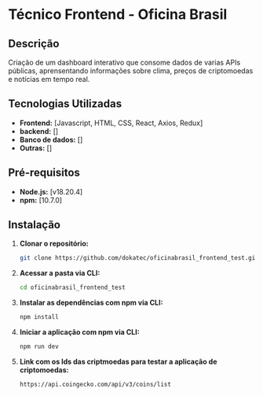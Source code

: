 # Técnico Frontend - Oficina Brasil

## Descrição

Criação de um dashboard interativo que consome dados de varias APIs públicas, aprensentando informações sobre clima, preços de criptomoedas e notícias em tempo real.

## Tecnologias Utilizadas

- **Frontend:** [Javascript, HTML, CSS, React, Axios, Redux]
- **backend:** []
- **Banco de dados:** []
- **Outras:** []

## Pré-requisitos

- **Node.js:** [v18.20.4]
- **npm:** [10.7.0]


## Instalação

1. **Clonar o repositório:**

   ```bash
   git clone https://github.com/dokatec/oficinabrasil_frontend_test.git

   ```

2. **Acessar a pasta via CLI:**

   ```bash
   cd oficinabrasil_frontend_test

   ```

3. **Instalar as dependências com npm via CLI:**

   ```bash
   npm install

   ```

4. **Iniciar a aplicação com npm via CLI:**

   ```bash
   npm run dev

   ```

5. **Link com os Ids das criptmoedas para testar a aplicação de criptomoedas:**

   ```bash
   https://api.coingecko.com/api/v3/coins/list
   
   ```